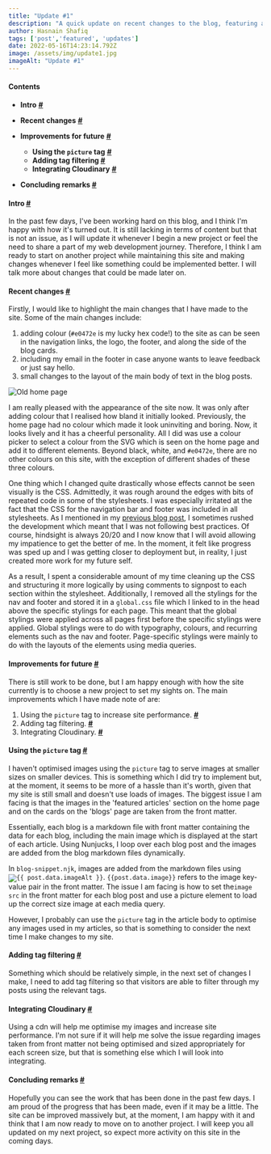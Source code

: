 ```yaml
---
title: "Update #1"
description: "A quick update on recent changes to the blog, featuring a splash of colour and a lively personality."
author: Hasnain Shafiq
tags: ['post','featured', 'updates']
date: 2022-05-16T14:23:14.792Z
image: /assets/img/update1.jpg
imageAlt: "Update #1"
---
```

#### **Contents**

* **Intro** **<a href="#intro"> # </a>**
* **Recent changes** **<a href="#changes"> # </a>**
* **Improvements for future** **<a href="#improvements"> # </a>**

  * **Using the `picture` tag** **<a href="#picture"> #</a>**
  * **Adding tag filtering <a href="#tags"> # </a>**
  * **Integrating Cloudinary** **<a href="#cloudinary"> # </a>**
* **Concluding remarks <a href="#conclusion"> # </a>**

#### **Intro** <a href="#intro" id="intro"> # </a>

In the past few days, I've been working hard on this blog, and I think I'm happy with how it's turned out. It is still lacking in terms of content but that is not an issue, as I will update it whenever I begin a new project or feel the need to share a part of my web development journey. Therefore, I think I am ready to start on another project while maintaining this site and making changes whenever I feel like something could be implemented better. I will talk more about changes that could be made later on. 

#### **Recent changes** <a href="#changes" id="changes"> # </a>

Firstly, I would like to highlight the main changes that I have made to the site. Some of the main changes include:

1. adding colour (`#e0472e` is my lucky hex code!) to the site as can be seen in the navigation links, the logo, the footer, and along the side of the blog cards.
2. including my email in the footer in case anyone wants to leave feedback or just say hello.
3. small changes to the layout of the main body of text in the blog posts.

<div class="body-img-container">

<img src="/assets/img/old-index.jpg" alt="Old home page" title="The old home page was bland and lacked personality"/>

</div>

I am really pleased with the appearance of the site now. It was only after adding colour that I realised how bland it initially looked. Previously, the home page had no colour which made it look uninviting and boring. Now, it looks lively and it has a cheerful personality. All I did was use a colour picker to select a colour from the SVG which is seen on the home page and add it to different elements. Beyond black, white, and `#e0472e`, there are no other colours on this site, with the exception of different shades of these three colours. 

One thing which I changed quite drastically whose effects cannot be seen visually is the CSS. Admittedly, it was rough around the edges with bits of repeated code in some of the stylesheets. I was especially irritated at the fact that the CSS for the navigation bar and footer was included in all stylesheets. As I mentioned in my [previous blog post](https://hasnain-shafiq.netlify.app/blog/2022-05-11-first-article/), I sometimes rushed the development which meant that I was not following best practices. Of course, hindsight is always 20/20 and I now know that I will avoid allowing my impatience to get the better of me. In the moment, it felt like progress was sped up and I was getting closer to deployment but, in reality, I just created more work for my future self.  

As a result, I spent a considerable amount of my time cleaning up the CSS and structuring it more logically by using comments to signpost to each section within the stylesheet. Additionally, I removed all the stylings for the nav and footer and stored it in a `global.css` file which I linked to in the head above the specific stylings for each page. This meant that the global stylings were applied across all pages first before the specific stylings were applied. Global stylings were to do with typography, colours, and recurring elements such as the nav and footer. Page-specific stylings were mainly to do with the layouts of the elements using media queries.  

#### **Improvements for future** <a href="#improvements" id="improvements"> # </a>

There is still work to be done, but I am happy enough with how the site currently is to choose a new project to set my sights on. The main improvements which I have made note of are:

1. Using the `picture` tag to increase site performance. **<a href="#picture"> #</a>**
2. Adding tag filtering. **<a href="#tags"> # </a>**
3. Integrating Cloudinary. **<a href="#cloudinary"> # </a>**

#### **Using the `picture` tag** <a href="#picture" id="picture"> # </a>

I haven't optimised images using the `picture` tag to serve images at smaller sizes on smaller devices. This is something which I did try to implement but, at the moment, it seems to be more of a hassle than it's worth, given that my site is still small and doesn't use loads of images. The biggest issue I am facing is that the images in the 'featured articles' section on the home page and on the cards on the 'blogs' page are taken from the front matter. 

Essentially, each blog is a markdown file with front matter containing the data for each blog, including the main image which is displayed at the start of each article. Using Nunjucks, I loop over each blog post and the images are added from the blog markdown files dynamically.

 In `blog-snippet.njk`, images are added from the markdown files using <code><img src="{{ post.data.image }}" alt="{{ post.data.imageAlt }}" srcset=""></code>. <code>{{post.data.image}}</code> refers to the image key-value pair in the front matter. The issue I am facing is how to set the`image src` in the front matter for each blog post and use a picture element to load up the correct size image at each media query. 

However, I probably can use the `picture` tag in the article body to optimise any images used in my articles, so that is something to consider the next time I make changes to my site. 

#### **Adding tag filtering** <a href="#tags" id="tags"> # </a>

Something which should be relatively simple, in the next set of changes I make, I need to add tag filtering so that visitors are able to filter through my posts using the relevant tags.

#### **Integrating Cloudinary** <a href="#cloudinary" id="cloudinary"> # </a>

Using a cdn will help me optimise my images and increase site performance. I'm not sure if it will help me solve the issue regarding images taken from front matter not being optimised and sized appropriately for each screen size, but that is something else which I will look into integrating. 

#### **Concluding remarks** <a href="#conclusion" id="conclusion"> # </a>

Hopefully you can see the work that has been done in the past few days. I am proud of the progress that has been made, even if it may be a little. The site can be improved massively but, at the moment, I am happy with it and think that I am now ready to move on to another project. I will keep you all updated on my next project, so expect more activity on this site in the coming days.